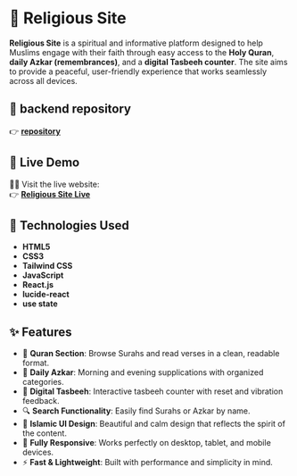 # 🕌 Religious Site

**Religious Site** is a spiritual and informative platform designed to help Muslims engage with their faith through easy access to the **Holy Quran**, **daily Azkar (remembrances)**, and a **digital Tasbeeh counter**. The site aims to provide a peaceful, user-friendly experience that works seamlessly across all devices.
## 🔗 backend repository

👉 [**repository**](https://github.com/asmaylmr117/Gana-back)

## 🔗 Live Demo

🧎‍♂️ Visit the live website:  
👉 [**Religious Site Live**](https://gana-main.vercel.app/)

## 🧰 Technologies Used

- **HTML5**
- **CSS3**
- **Tailwind CSS**
- **JavaScript**
- **React.js**
- **lucide-react**
- **use state**

## ✨ Features

- 📖 **Quran Section**: Browse Surahs and read verses in a clean, readable format.
- 🌅 **Daily Azkar**: Morning and evening supplications with organized categories.
- 🧿 **Digital Tasbeeh**: Interactive tasbeeh counter with reset and vibration feedback.
- 🔍 **Search Functionality**: Easily find Surahs or Azkar by name.
- 🌙 **Islamic UI Design**: Beautiful and calm design that reflects the spirit of the content.
- 📱 **Fully Responsive**: Works perfectly on desktop, tablet, and mobile devices.
- ⚡ **Fast & Lightweight**: Built with performance and simplicity in mind.



